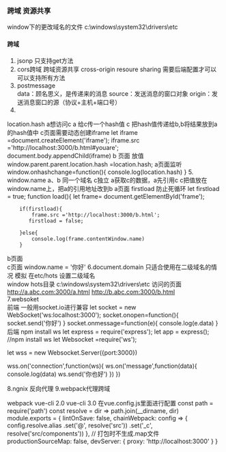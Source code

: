 ### 跨域  资源共享
window下的更改域名的文件
c:\windows\system32\drivers\etc 
#### 跨域
1. jsonp 只支持get方法
2. cors跨域 
 跨域资源共享 cross-origin resoure sharing 
 需要后端配置才可以 可以支持所有方法 
3.  postmessage  
data：顾名思义，是传递来的消息
source：发送消息的窗口对象
origin：发送消息窗口的源（协议+主机+端口号）
4. 
location.hash
    a想访问c 
    a 给c传一个hash值 c 把hash值传递给b,b将结果放到a的hash值中
c页面需要动态创建iframe 
let iframe =document.createElement('iframe');
       iframe.src ='http://localhost:3000/b.html#youare';
       document.body.appendChild(iframe)
b 页面 放值   window.parent.parent.location.hash =location.hash;
a页面监听 
window.onhashchange=function(){
            console.log(location.hash)
        } 
5.  window.name 
   a、b 同一个域名
   c独立
   a获取c的数据，a先引用c c把值放在window.name上，把a的引用地址改到b
   a页面 firstload 防止死循环
   let firstload = true; 
   function load(){
        let frame= document.getElementById('frame');
        
        if(firstload){
            frame.src ='http://localhost:3000/b.html';
           firstload = false; 

        }else{
            console.log(frame.contentWindow.name)
        }
b页面  
c页面    window.name = '你好'
6.document.domain 只适合使用在二级域名的情况 
 模拟 在etc/hots 设置二级域名   
 window hots目录 
 c:\windows\system32\drivers\etc 
  访问的页面 
  http://a.abc.com:3000/a.html  http://b.abc.com:3000/b.html  
7.websoket  
前端 一般用socket.io进行兼容 
let socket = new WebSocket('ws:localhost:3000');
    socket.onopen=function(){
        socket.send('你好')
    }
    socket.onmessage=function(e){
      console.log(e.data)
    }
后端  npm install ws
let express = require('express');
let app = express();
//npm install ws
let Websocket =require('ws');
<!-- 创建websoket服务器 -->
let wss = new Websocket.Server({port:3000})
<!-- 创建连接和发送消息 -->
wss.on('connection',function(ws){
    ws.on('message',function(data){
      console.log(data)
      ws.send('你也好')
    })
})

8.ngnix   反向代理
9.webpack代理跨域

webpack
  vue-cli 2.0
  vue-cli 3.0
  在vue.config.js里面进行配置
  const path = require('path')
const resolve = dir => path.join(__dirname, dir)
module.exports = {
  lintOnSave: false,
  chainWebpack: config => {
    config.resolve.alias
      .set('@', resolve('src'))
      .set('_c', resolve('src/components'))
  },
  // 打包时不生成.map文件
  productionSourceMap: false,
  devServer: {
     proxy: 'http://localhost:3000'
  }
}







### 
